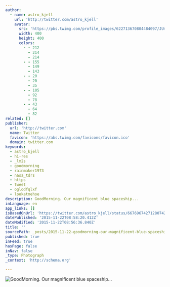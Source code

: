 ```yaml
---
author:
  - name: astro_kjell
    url: 'http://twitter.com/astro_kjell'
    avatar:
      src: 'https://pbs.twimg.com/profile_images/622713670804484097/JUmkwXHP_400x400.jpg'
      width: 400
      height: 400
      colors:
        - - 212
          - 214
          - 214
        - - 155
          - 149
          - 143
        - - 20
          - 20
          - 35
        - - 105
          - 92
          - 78
        - - 43
          - 64
          - 82
related: []
publisher:
  url: 'http://twitter.com'
  name: Twitter
  favicon: 'https://abs.twimg.com/favicons/favicon.ico'
  domain: twitter.com
keywords:
  - astro_kjell
  - hi-res
  - _lm2s
  - goodmorning
  - rainmaker1973
  - nasa_tdrs
  - https
  - tweet
  - oglodfqlxf
  - lookatmehoe
description: GoodMorning. Our magnificent blue spaceship...
inLanguage: en
app_links: []
isBasedOnUrl: 'https://twitter.com/astro_kjell/status/667696742712807424'
datePublished: '2015-11-22T08:58:20.412Z'
dateModified: '2015-11-22T08:56:36.840Z'
title: ''
sourcePath: _posts/2015-11-22-goodmorning-our-magnificent-blue-spaceship.md
published: true
inFeed: true
hasPage: false
inNav: false
_type: Photograph
_context: 'http://schema.org'

---
```

![GoodMorning&period; Our magnificent blue spaceship&period;&period;&period;](https://pbs.twimg.com/media/CUQipDVUcAAj2t_.jpg:large)